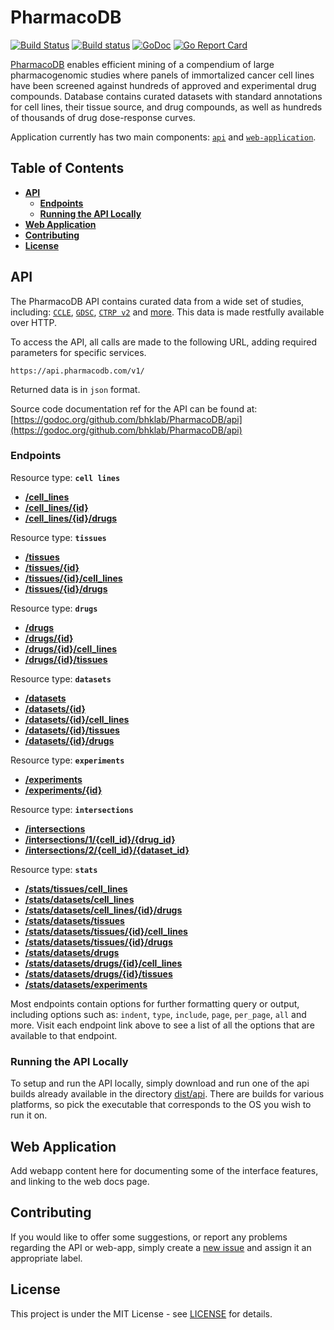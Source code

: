 # PharmacoDB

[![Build Status](https://travis-ci.org/bhklab/PharmacoDB.svg?branch=master)](https://travis-ci.org/bhklab/PharmacoDB)
[![Build status](https://ci.appveyor.com/api/projects/status/9bkwyiu0vkm66y1t?svg=true)](https://ci.appveyor.com/project/assefamaru/pharmacodb)
[![GoDoc](https://godoc.org/github.com/bhklab/PharmacoDB/api?status.svg)](https://godoc.org/github.com/bhklab/PharmacoDB/api)
[![Go Report Card](https://goreportcard.com/badge/github.com/bhklab/PharmacoDB)](https://goreportcard.com/report/github.com/bhklab/PharmacoDB)

[PharmacoDB](http://pharmacodb.pmgenomics.ca/) enables efficient mining of a compendium of large pharmacogenomic studies where panels of immortalized cancer cell lines have been screened against hundreds of approved and experimental drug compounds. Database contains curated datasets with standard annotations for cell lines, their tissue source, and drug compounds, as well as hundreds of thousands of drug dose-response curves.

Application currently has two main components: [`api`](./api) and [`web-application`](./front-end).

## Table of Contents

- [**API**](#api)
  - [**Endpoints**](#endpoints)
  - [**Running the API Locally**](#running-the-api-locally)
- [**Web Application**](#web-application)
- [**Contributing**](#contributing)
- [**License**](#license)

## API

The PharmacoDB API contains curated data from a wide set of studies, including: [`CCLE`](http://software.broadinstitute.org/software/cprg/?q=node/11),
[`GDSC`](http://www.cancerrxgene.org/), [`CTRP v2`](https://portals.broadinstitute.org/ctrp/) and [more](http://pharmacodb.pmgenomics.ca/datasets). This data is made restfully available over HTTP.

To access the API, all calls are made to the following URL, adding required parameters for specific services.

```
https://api.pharmacodb.com/v1/
```

Returned data is in `json` format.

Source code documentation ref for the API can be found at: [https://godoc.org/github.com/bhklab/PharmacoDB/api](https://godoc.org/github.com/bhklab/PharmacoDB/api)

### Endpoints

Resource type: **`cell lines`**

- [**/cell_lines**](./doc/api/template.md)
- [**/cell_lines/{id}**](./doc/api/template.md)
- [**/cell_lines/{id}/drugs**](./doc/api/template.md)

Resource type: **`tissues`**

- [**/tissues**](./doc/api/template.md)
- [**/tissues/{id}**](./doc/api/template.md)
- [**/tissues/{id}/cell_lines**](./doc/api/template.md)
- [**/tissues/{id}/drugs**](./doc/api/template.md)

Resource type: **`drugs`**

- [**/drugs**](./doc/api/template.md)
- [**/drugs/{id}**](./doc/api/template.md)
- [**/drugs/{id}/cell_lines**](./doc/api/template.md)
- [**/drugs/{id}/tissues**](./doc/api/template.md)

Resource type: **`datasets`**

- [**/datasets**](./doc/api/template.md)
- [**/datasets/{id}**](./doc/api/template.md)
- [**/datasets/{id}/cell_lines**](./doc/api/template.md)
- [**/datasets/{id}/tissues**](./doc/api/template.md)
- [**/datasets/{id}/drugs**](./doc/api/template.md)

Resource type: **`experiments`**

- [**/experiments**](./doc/api/template.md)
- [**/experiments/{id}**](./doc/api/template.md)

Resource type: **`intersections`**

- [**/intersections**](./doc/api/template.md)
- [**/intersections/1/{cell_id}/{drug_id}**](./doc/api/template.md)
- [**/intersections/2/{cell_id}/{dataset_id}**](./doc/api/template.md)

Resource type: **`stats`**

- [**/stats/tissues/cell_lines**](./doc/api/template.md)
- [**/stats/datasets/cell_lines**](./doc/api/template.md)
- [**/stats/datasets/cell_lines/{id}/drugs**](./doc/api/template.md)
- [**/stats/datasets/tissues**](./doc/api/template.md)
- [**/stats/datasets/tissues/{id}/cell_lines**](./doc/api/template.md)
- [**/stats/datasets/tissues/{id}/drugs**](./doc/api/template.md)
- [**/stats/datasets/drugs**](./doc/api/template.md)
- [**/stats/datasets/drugs/{id}/cell_lines**](./doc/api/template.md)
- [**/stats/datasets/drugs/{id}/tissues**](./doc/api/template.md)
- [**/stats/datasets/experiments**](./doc/api/template.md)

Most endpoints contain options for further formatting query or output, including options such as: `indent`, `type`, `include`, `page`, `per_page`, `all` and more. Visit each endpoint link above to see a list of all the options that are available to that endpoint.

### Running the API Locally

To setup and run the API locally, simply download and run one of the api builds already available in the directory [dist/api](dist/api). There are builds for various platforms, so pick the executable that corresponds to the OS you wish to run it on.

## Web Application

Add webapp content here for documenting some of the interface features, and linking to the web docs page.

## Contributing

If you would like to offer some suggestions, or report any problems regarding the API or web-app, simply create a [new issue](https://github.com/bhklab/PharmacoDB/issues/new) and assign it an appropriate label.

## License

This project is under the MIT License - see [LICENSE](LICENSE) for details.
